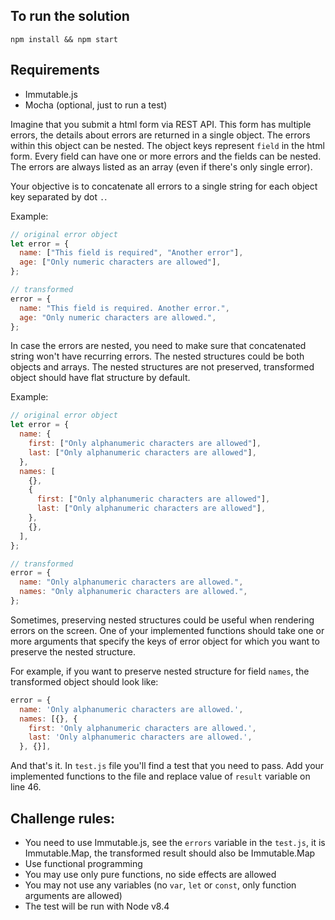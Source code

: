## To run the solution

`npm install && npm start`

## Requirements

- Immutable.js
- Mocha (optional, just to run a test)

Imagine that you submit a html form via REST API. This form has multiple errors, the details about errors are returned in a single object. The errors within this object can be nested. The object keys represent `field` in the html form.
Every field can have one or more errors and the fields can be nested. The errors are always listed as an array (even if there's only single error).

Your objective is to concatenate all errors to a single string for each object key separated by dot `.`.

Example:

```js
// original error object
let error = {
  name: ["This field is required", "Another error"],
  age: ["Only numeric characters are allowed"],
};

// transformed
error = {
  name: "This field is required. Another error.",
  age: "Only numeric characters are allowed.",
};
```

In case the errors are nested, you need to make sure that concatenated string won't have recurring errors. The nested structures could be both objects and arrays. The nested structures are not preserved, transformed object should have flat structure by default.

Example:

```js
// original error object
let error = {
  name: {
    first: ["Only alphanumeric characters are allowed"],
    last: ["Only alphanumeric characters are allowed"],
  },
  names: [
    {},
    {
      first: ["Only alphanumeric characters are allowed"],
      last: ["Only alphanumeric characters are allowed"],
    },
    {},
  ],
};

// transformed
error = {
  name: "Only alphanumeric characters are allowed.",
  names: "Only alphanumeric characters are allowed.",
};
```

Sometimes, preserving nested structures could be useful when rendering errors on the screen. One of your implemented functions should take one or more arguments that specify the keys of error object for which you want to preserve the nested structure.

For example, if you want to preserve nested structure for field `names`, the transformed object should look like:

```js
error = {
  name: 'Only alphanumeric characters are allowed.',
  names: [{}, {
    first: 'Only alphanumeric characters are allowed.',
    last: 'Only alphanumeric characters are allowed.',
  }, {}],
```

And that's it. In `test.js` file you'll find a test that you need to pass. Add your implemented functions to the file and replace value of `result` variable on line 46.

## Challenge rules:

- You need to use Immutable.js, see the `errors` variable in the `test.js`, it is Immutable.Map, the transformed result should also be Immutable.Map
- Use functional programming
- You may use only pure functions, no side effects are allowed
- You may not use any variables (no `var`, `let` or `const`, only function arguments are allowed)
- The test will be run with Node v8.4
